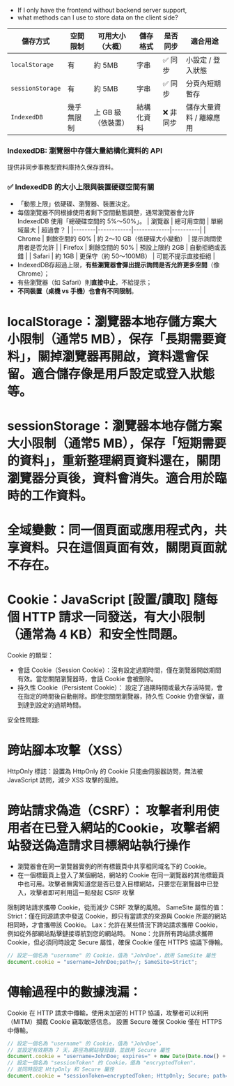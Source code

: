- If I only have the frontend without backend server support, 
- what methods can I use to store data on the client side?

| 儲存方式      | 空間限制 | 可用大小（大概） | 儲存格式 | 是否同步 | 適合用途 |
|---------------|-----------|--------------------|-----------|------------|-------------|
| `localStorage` | 有       | 約 5MB             | 字串      | ✅ 同步    | 小設定 / 登入狀態 |
| `sessionStorage` | 有    | 約 5MB             | 字串      | ✅ 同步    | 分頁內短期暫存 |
| `IndexedDB`     | 幾乎無限制 | 上 GB 級（依裝置）| 結構化資料 | ❌ 非同步  | 儲存大量資料 / 離線應用 |

### IndexedDB: 瀏覽器中存儲大量結構化資料的 API
提供非同步事務型資料庫持久保存資料。
### ✅ IndexedDB 的大小上限與裝置硬碟空間有關
- 「動態上限」依硬碟、瀏覽器、裝置決定。
- 每個瀏覽器不同根據使用者剩下空間動態調整，通常瀏覽器會允許 IndexedDB 使用「總硬碟空間的 5%～50%」。
| 瀏覽器 | 總可用空間 | 單網域最大 | 超過會？ |
|--------|------------|-------------|----------|
| Chrome | 剩餘空間的 60% | 約 2～10 GB（依硬碟大小變動） | 提示詢問使用者是否允許 |
| Firefox | 剩餘空間的 50% | 預設上限約 2GB | 自動拒絕或丟錯 |
| Safari | 約 1GB | 更保守（約 50～100MB） | 可能不提示直接拒絕 |
- IndexedDB存超過上限，**有些瀏覽器會彈出提示詢問是否允許更多空間**（像 Chrome）；
- 有些瀏覽器（如 Safari）則**直接中止**，不給提示；
- **不同裝置（桌機 vs 手機）也會有不同限制**。

# localStorage：瀏覽器本地存儲方案大小限制（通常5 MB），保存「長期需要資料」，關掉瀏覽器再開啟，資料還會保留。適合儲存像是用戶設定或登入狀態等。

# sessionStorage：瀏覽器本地存儲方案大小限制（通常5 MB），保存「短期需要的資料」，重新整理網頁資料還在，關閉瀏覽器分頁後，資料會消失。適合用於臨時的工作資料。

# 全域變數：同一個頁面或應用程式內，共享資料。只在這個頁面有效，關閉頁面就不存在。

# Cookie：JavaScript [設置/讀取] 隨每個 HTTP 請求一同發送，有大小限制（通常為 4 KB）和安全性問題。
Cookie 的類型：
- 會話 Cookie（Session Cookie）：沒有設定過期時間，僅在瀏覽器開啟期間有效。當您關閉瀏覽器時，會話 Cookie 會被刪除。
- 持久性 Cookie（Persistent Cookie）： 設定了過期時間或最大存活時間，會在指定的時間後自動刪除。即使您關閉瀏覽器，持久性 Cookie 仍會保留，直到達到設定的過期時間。

安全性問題:
# 跨站腳本攻擊（XSS）
HttpOnly 標誌：設置為 HttpOnly 的 Cookie 只能由伺服器訪問，無法被 JavaScript 訪問，減少 XSS 攻擊的風險。
# 跨站請求偽造（CSRF）： 攻擊者利用使用者在已登入網站的Cookie，攻擊者網站發送偽造請求目標網站執行操作
- 瀏覽器會在同一瀏覽器實例的所有標籤頁中共享相同域名下的 Cookie。
- 在一個標籤頁上登入了某個網站，網站的 Cookie 在同一瀏覽器的其他標籤頁中也可用。攻擊者無需知道您是否已登入目標網站，只要您在瀏覽器中已登入，攻擊者即可利用這一點發起 CSRF 攻擊

限制跨站請求攜帶 Cookie，從而減少 CSRF 攻擊的風險。
SameSite 屬性的值：
Strict：僅在同源請求中發送 Cookie，即只有當請求的來源與 Cookie 所屬的網站相同時，才會攜帶該 Cookie。
Lax：允許在某些情況下跨站請求攜帶 Cookie，例如從外部網站點擊鏈接導航到您的網站時。
None：允許所有跨站請求攜帶 Cookie，但必須同時設定 Secure 屬性，確保 Cookie 僅在 HTTPS 協議下傳輸。
```javascript
// 設定一個名為 "username" 的 Cookie，值為 "JohnDoe"，啟用 SameSite 屬性
document.cookie = "username=JohnDoe;path=/; SameSite=Strict";
```
# 傳輸過程中的數據洩漏：
Cookie 在 HTTP 請求中傳輸，使用未加密的 HTTP 協議，攻擊者可以利用（MITM）攔截 Cookie 竊取敏感信息。
設置 Secure 確保 Cookie 僅在 HTTPS 中傳輸。
```javascript
// 設定一個名為 "username" 的 Cookie，值為 "JohnDoe"，
// 並設定有效期為 7 天，路徑為網站根目錄，並啟用 Secure 屬性
document.cookie = "username=JohnDoe; expires=" + new Date(Date.now() + 7 * 24 * 60 * 60 * 1000).toUTCString() + "; path=/; Secure";
// 設定一個名為 "sessionToken" 的 Cookie，值為 "encryptedToken"，
// 並同時設定 HttpOnly 和 Secure 屬性
document.cookie = "sessionToken=encryptedToken; HttpOnly; Secure; path=/";
```


